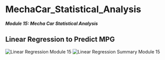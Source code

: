 # MechaCar_Statistical_Analysis

**_Module 15: Mecha Car Statistical Analysis_**

## Linear Regression to Predict MPG

![Linear Regression Module 15](https://user-images.githubusercontent.com/6594718/173254593-799809ed-6b7a-4545-8275-4caee2d78b68.png)
![Linear Regression Summary Module 15](https://user-images.githubusercontent.com/6594718/173254597-9f8b0134-a528-44dd-8b12-9a45b1c55212.png)

